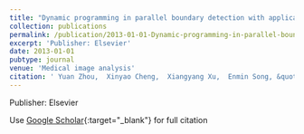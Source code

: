 ```yaml
---
title: "Dynamic programming in parallel boundary detection with application to ultrasound intima-media segmentation"
collection: publications
permalink: /publication/2013-01-01-Dynamic-programming-in-parallel-boundary-detection-with-application-to-ultrasound-intima-media-segmentation
excerpt: 'Publisher: Elsevier'
date: 2013-01-01
pubtype: journal
venue: 'Medical image analysis'
citation: ' Yuan Zhou,  Xinyao Cheng,  Xiangyang Xu,  Enmin Song, &quot;Dynamic programming in parallel boundary detection with application to ultrasound intima-media segmentation.&quot; Medical image analysis, 2013.'
---
```

Publisher: Elsevier

Use [Google Scholar](https://scholar.google.com/scholar?q=Dynamic+programming+in+parallel+boundary+detection+with+application+to+ultrasound+intima+media+segmentation){:target="_blank"} for full citation